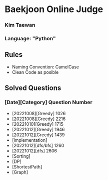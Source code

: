 # Baekjoon Online Judge
### Kim Taewan
### Language: "Python" 


## Rules
- Naming Convention: CamelCase
- Clean Code as posible


## Solved Questions
### [Date][Category] Question Number
- [20221008][Greedy] 1026
- [20221008][Greedy] 2216
- [20221010][Greedy] 1715
- [20221012][Greedy] 1946
- [20221012][Greedy] 1439
- [implementation]
- [20221012][dfs/bfs] 1260
- [20221012][dfs] 2606
- [Sorting]
- [DP]
- [ShortestPath]
- [Graph]